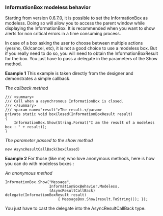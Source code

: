 ### InformationBox modeless behavior

Starting from version 0.6.7.0, it is possible to set the InformationBox as modeless. Doing so will allow you to access the parent window while displaying the InformationBox.
It is recommended when you want to show alerts for non critical errors in a time consuming process.

In case of a box asking the user to choose between multiple actions (yes/no, Ok/cancel, etc), it is not a good choice to use a modeless box. But if you really need to do so, you will need to obtain the InformationBoxResult for the box. You just have to pass a delegate in the parameters of the Show method.

**Example 1**
This example is taken directly from the designer and demonstrates a simple callback.

_The callback method_
```
/// <summary>
/// Call when a asynchronous InformationBox is closed.
/// </summary>
/// <param name="result">The result.</param>
private static void boxClosed(InformationBoxResult result)
{
    InformationBox.Show(String.Format("I am the result of a modeless box : " + result));
}
```

_The parameter passed to the show method_
```
new AsyncResultCallBack(boxClosed)
```

**Example 2**
For those (like me) who love anonymous methods, here is how you can do with modeless boxes :

_An anonymous method_
```
InformationBox.Show("Message",
                    InformationBoxBehavior.Modeless,
                    (AsyncResultCallBack) delegate(InformationBoxResult result)
                        { MessageBox.Show(result.ToString()); });
```
You just have to cast the delegate into the AsyncResultCallBack type.
